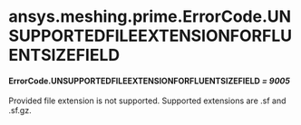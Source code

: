 # ansys.meshing.prime.ErrorCode.UNSUPPORTEDFILEEXTENSIONFORFLUENTSIZEFIELD

<a id="ansys.meshing.prime.ErrorCode.UNSUPPORTEDFILEEXTENSIONFORFLUENTSIZEFIELD"></a>

#### ErrorCode.UNSUPPORTEDFILEEXTENSIONFORFLUENTSIZEFIELD *= 9005*

Provided file extension is not supported. Supported extensions are .sf and .sf.gz.

<!-- !! processed by numpydoc !! -->
